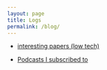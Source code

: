 ```yaml
---
layout: page
title: Logs
permalink: /blog/
---
```


* [interesting papers (low tech)](/blog/interesting-papers-low-tech/)

* [Podcasts I subscribed to](/blog/Podcasts-I-subscribed-to)